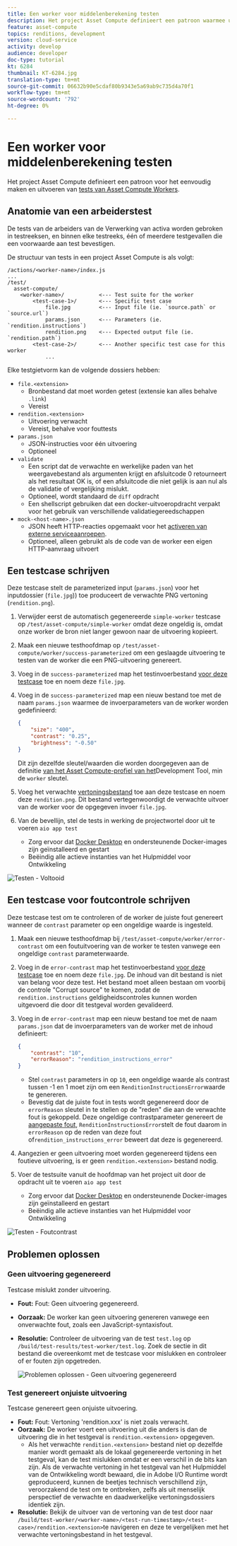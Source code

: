 ```yaml
---
title: Een worker voor middelenberekening testen
description: Het project Asset Compute definieert een patroon waarmee u eenvoudig tests van Asset Compute-workers kunt maken en uitvoeren.
feature: asset-compute
topics: renditions, development
version: cloud-service
activity: develop
audience: developer
doc-type: tutorial
kt: 6284
thumbnail: KT-6284.jpg
translation-type: tm+mt
source-git-commit: 06632b90e5cdaf80b9343e5a69ab9c735d4a70f1
workflow-type: tm+mt
source-wordcount: '792'
ht-degree: 0%

---
```



# Een worker voor middelenberekening testen

Het project Asset Compute definieert een patroon voor het eenvoudig maken en uitvoeren van [tests van Asset Compute Workers](https://docs.adobe.com/content/help/en/asset-compute/using/extend/test-custom-application.html).

## Anatomie van een arbeiderstest

De tests van de arbeiders van de Verwerking van activa worden gebroken in testreeksen, en binnen elke testreeks, één of meerdere testgevallen die een voorwaarde aan test bevestigen.

De structuur van tests in een project Asset Compute is als volgt:

```
/actions/<worker-name>/index.js
...
/test/
  asset-compute/
    <worker-name>/           <--- Test suite for the worker
        <test-case-1>/       <--- Specific test case 
            file.jpg         <--- Input file (ie. `source.path` or `source.url`)
            params.json      <--- Parameters (ie. `rendition.instructions`)
            rendition.png    <--- Expected output file (ie. `rendition.path`)
        <test-case-2>/       <--- Another specific test case for this worker
            ...
```

Elke testgietvorm kan de volgende dossiers hebben:

+ `file.<extension>`
   + Bronbestand dat moet worden getest (extensie kan alles behalve `.link`)
   + Vereist
+ `rendition.<extension>`
   + Uitvoering verwacht
   + Vereist, behalve voor fouttests
+ `params.json`
   + JSON-instructies voor één uitvoering
   + Optioneel
+ `validate`
   + Een script dat de verwachte en werkelijke paden van het weergavebestand als argumenten krijgt en afsluitcode 0 retourneert als het resultaat OK is, of een afsluitcode die niet gelijk is aan nul als de validatie of vergelijking mislukt.
   + Optioneel, wordt standaard de `diff` opdracht
   + Een shellscript gebruiken dat een docker-uitvoeropdracht verpakt voor het gebruik van verschillende validatiegereedschappen
+ `mock-<host-name>.json`
   + JSON heeft HTTP-reacties opgemaakt voor het [activeren van externe serviceaanroepen](https://www.mock-server.com/mock_server/creating_expectations.html).
   + Optioneel, alleen gebruikt als de code van de worker een eigen HTTP-aanvraag uitvoert

## Een testcase schrijven

Deze testcase stelt de parameterized input (`params.json`) voor het inputdossier (`file.jpg`)) toe produceert de verwachte PNG vertoning (`rendition.png`).

1. Verwijder eerst de automatisch gegenereerde `simple-worker` testcase op `/test/asset-compute/simple-worker` omdat deze ongeldig is, omdat onze worker de bron niet langer gewoon naar de uitvoering kopieert.
1. Maak een nieuwe testhoofdmap op `/test/asset-compute/worker/success-parameterized` om een geslaagde uitvoering te testen van de worker die een PNG-uitvoering genereert.
1. Voeg in de `success-parameterized` map het testinvoerbestand [voor deze testcase](./assets/test/success-parameterized/file.jpg) toe en noem deze `file.jpg`.
1. Voeg in de `success-parameterized` map een nieuw bestand toe met de naam `params.json` waarmee de invoerparameters van de worker worden gedefinieerd:

   ```json
   { 
       "size": "400",
       "contrast": "0.25",
       "brightness": "-0.50"
   }
   ```
   Dit zijn dezelfde sleutel/waarden die worden doorgegeven aan de definitie [van het Asset Compute-profiel van het](../develop/development-tool.md)Development Tool, min de `worker` sleutel.
1. Voeg het verwachte [vertoningsbestand](./assets/test/success-parameterized/rendition.png) toe aan deze testcase en noem deze `rendition.png`. Dit bestand vertegenwoordigt de verwachte uitvoer van de worker voor de opgegeven invoer `file.jpg`.
1. Van de bevellijn, stel de tests in werking de projectwortel door uit te voeren `aio app test`
   + Zorg ervoor dat [Docker Desktop](../set-up/development-environment.md#docker) en ondersteunende Docker-images zijn geïnstalleerd en gestart
   + Beëindig alle actieve instanties van het Hulpmiddel voor Ontwikkeling

![Testen - Voltooid ](./assets/test/success-parameterized/result.png)

## Een testcase voor foutcontrole schrijven

Deze testcase test om te controleren of de worker de juiste fout genereert wanneer de `contrast` parameter op een ongeldige waarde is ingesteld.

1. Maak een nieuwe testhoofdmap bij `/test/asset-compute/worker/error-contrast` om een foutuitvoering van de worker te testen vanwege een ongeldige `contrast` parameterwaarde.
1. Voeg in de `error-contrast` map het testinvoerbestand [voor deze testcase](./assets/test/error-contrast/file.jpg) toe en noem deze `file.jpg`. De inhoud van dit bestand is niet van belang voor deze test. Het bestand moet alleen bestaan om voorbij de controle &quot;Corrupt source&quot; te komen, zodat de `rendition.instructions` geldigheidscontroles kunnen worden uitgevoerd die door dit testgeval worden gevalideerd.
1. Voeg in de `error-contrast` map een nieuw bestand toe met de naam `params.json` dat de invoerparameters van de worker met de inhoud definieert:

   ```json
   {
       "contrast": "10",
       "errorReason": "rendition_instructions_error"
   }
   ```

   + Stel `contrast` parameters in op `10`, een ongeldige waarde als contrast tussen -1 en 1 moet zijn om een `RenditionInstructionsError`waarde te genereren.
   + Bevestig dat de juiste fout in tests wordt gegenereerd door de `errorReason` sleutel in te stellen op de &quot;reden&quot; die aan de verwachte fout is gekoppeld. Deze ongeldige contrastparameter genereert de [aangepaste fout](../develop/worker.md#errors), `RenditionInstructionsError`stelt de fout daarom in `errorReason` op de reden van deze fout of`rendition_instructions_error` beweert dat deze is gegenereerd.

1. Aangezien er geen uitvoering moet worden gegenereerd tijdens een foutieve uitvoering, is er geen `rendition.<extension>` bestand nodig.
1. Voer de testsuite vanuit de hoofdmap van het project uit door de opdracht uit te voeren `aio app test`
   + Zorg ervoor dat [Docker Desktop](../set-up/development-environment.md#docker) en ondersteunende Docker-images zijn geïnstalleerd en gestart
   + Beëindig alle actieve instanties van het Hulpmiddel voor Ontwikkeling

![Testen - Foutcontrast](./assets/test/error-contrast/result.png)

## Problemen oplossen

### Geen uitvoering gegenereerd

Testcase mislukt zonder uitvoering.

+ __Fout:__ Fout: Geen uitvoering gegenereerd.
+ __Oorzaak:__ De worker kan geen uitvoering genereren vanwege een onverwachte fout, zoals een JavaScript-syntaxisfout.
+ __Resolutie:__ Controleer de uitvoering van de test `test.log` op `/build/test-results/test-worker/test.log`. Zoek de sectie in dit bestand die overeenkomt met de testcase voor mislukken en controleer of er fouten zijn opgetreden.

   ![Problemen oplossen - Geen uitvoering gegenereerd](./assets/test/troubleshooting__no-rendition-generated.png)

### Test genereert onjuiste uitvoering

Testcase genereert geen onjuiste uitvoering.

+ __Fout:__ Fout: Vertoning &#39;rendition.xxx&#39; is niet zoals verwacht.
+ __Oorzaak:__ De worker voert een uitvoering uit die anders is dan de uitvoering die in het testgeval is `rendition.<extension>` opgegeven.
   + Als het verwachte `rendition.<extension>` bestand niet op dezelfde manier wordt gemaakt als de lokaal gegenereerde vertoning in het testgeval, kan de test mislukken omdat er een verschil in de bits kan zijn. Als de verwachte vertoning in het testgeval van het Hulpmiddel van de Ontwikkeling wordt bewaard, die in Adobe I/O Runtime wordt geproduceerd, kunnen de beetjes technisch verschillend zijn, veroorzakend de test om te ontbreken, zelfs als uit menselijk perspectief de verwachte en daadwerkelijke vertoningsdossiers identiek zijn.
+ __Resolutie:__ Bekijk de uitvoer van de vertoning van de test door naar `/build/test-worker/<worker-name>/<test-run-timestamp>/<test-case>/rendition.<extension>`te navigeren en deze te vergelijken met het verwachte vertoningsbestand in het testgeval.
